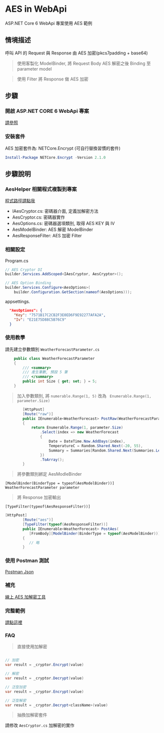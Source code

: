 # AES in WebApi

ASP.NET Core 6 WebApi 專案使用 AES 範例

## 情境描述

呼叫 API 的 Request 與 Response 由 AES 加密(pkcs7padding + base64)

> 使用客製化 ModelBinder, 將 Request Body AES 解密之後 Binding 至 parameter model

> 使用 Filter 將 Response 做 AES 加密

## 步驟

### 開啟 ASP.NET CORE 6 WebApi 專案

[請參照](https://docs.microsoft.com/zh-tw/aspnet/core/tutorials/first-web-api?view=aspnetcore-6.0&tabs=visual-studio)

### 安裝套件

AES 加密套件為: NETCore.Encrypt (可自行替換習慣的套件)

```powershell
Install-Package NETCore.Encrypt -Version 2.1.0
```

## 步驟說明

### AesHelper 相關程式複製到專案

[程式路徑請點我](/src/AESSample/AesHelper/)

- IAesCryptor.cs: 密碼器介面, 定義加解密方法
- AesCryptor.cs: 密碼器實作
- AesOptions.cs: 密碼器選項類別, 取得 AES KEY 與 IV
- AesModelBinder: AES 解密 ModelBinder
- AesResponseFilter: AES 加密 Filter

### 相關設定

Program.cs

```csharp
// AES Cryptor DI
builder.Services.AddScoped<IAesCryptor, AesCryptor>();

// AES Option Binding
builder.Services.Configure<AesOptions>(
    builder.Configuration.GetSection(nameof(AesOptions)));
```

appsettings.

```json
  "AesOptions": {
    "Key": "7571B17C2CB2F3E0ED6F9E92277AFA2A",
    "Iv": "E21E75D88C5B76C9"
  }
```

### 使用教學

請先建立參數類別 `WeatherForecastParameter.cs`

```csharp
    public class WeatherForecastParameter
    {
        /// <summary>
        /// 產生筆數, 預設 5 筆
        /// </summary>
        public int Size { get; set; } = 5;
    }
```

> 加入參數類別, 將 `numerable.Range(1, 5)` 改為 ` Enumerable.Range(1, parameter.Size)`

```csharp
        [HttpPost]
        [Route("raw")]
        public IEnumerable<WeatherForecast> PostRaw(WeatherForecastParameter parameter)
        {
            return Enumerable.Range(1, parameter.Size)
                .Select(index => new WeatherForecast
                {
                    Date = DateTime.Now.AddDays(index),
                    TemperatureC = Random.Shared.Next(-20, 55),
                    Summary = Summaries[Random.Shared.Next(Summaries.Length)]
                })
                .ToArray();
        }
```

> 將參數類別綁定 AesModleBinder

`[ModelBinder(BinderType = typeof(AesModelBinder))] WeatherForecastParameter parameter`

> 將 Response 加密輸出

`[TypeFilter(typeof(AesResponseFilter))]`

```csharp
[HttpPost]
        [Route("aes")]
        [TypeFilter(typeof(AesResponseFilter))]
        public IEnumerable<WeatherForecast> PostAes(
           [FromBody][ModelBinder(BinderType = typeof(AesModelBinder))] WeatherForecastParameter parameter)
        {
           // 略
        }
```

### 使用 Postman 測試

[Postman Json](/postman/aes.postman.json)

### 補充

[線上 AES 加解密工具](https://www.010tools.com/AES)

### 完整範例

[請點這裡](/src/AESSample/)

### FAQ

> 直接使用加解密

```csharp

// 加密
var result = _cryptor.Encrypt(value)

// 解密
var result = _cryptor.Decrypt(value)

// 泛型加密
var result = _cryptor.Encrypt(value)

// 泛型解密
var result = _cryptor.Decrypt<className>(value)
```

> 抽換加解密套件

請修改 `AesCryptor.cs` 加解密的實作
